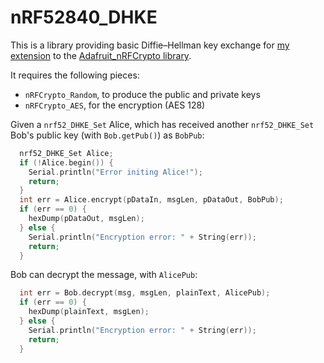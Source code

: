 # nRF52840_DHKE

This is a library providing basic Diffie–Hellman key exchange for [my extension](https://github.com/Kongduino/Adafruit_nRFCrypto) to the [Adafruit_nRFCrypto library](https://github.com/adafruit/Adafruit_nRFCrypto).

It requires the following pieces:

* `nRFCrypto_Random`, to produce the public and private keys
* `nRFCrypto_AES`, for the encryption (AES 128)

Given a `nrf52_DHKE_Set` Alice, which has received another `nrf52_DHKE_Set` Bob's public key (with `Bob.getPub()`) as `BobPub`:

```c
  nrf52_DHKE_Set Alice;
  if (!Alice.begin()) {
    Serial.println("Error initing Alice!");
    return;
  }
  int err = Alice.encrypt(pDataIn, msgLen, pDataOut, BobPub);
  if (err == 0) {
    hexDump(pDataOut, msgLen);
  } else {
    Serial.println("Encryption error: " + String(err));
    return;
  }
```

Bob can decrypt the message, with `AlicePub`:

```c
  int err = Bob.decrypt(msg, msgLen, plainText, AlicePub);
  if (err == 0) {
    hexDump(plainText, msgLen);
  } else {
    Serial.println("Encryption error: " + String(err));
    return;
  }
```
